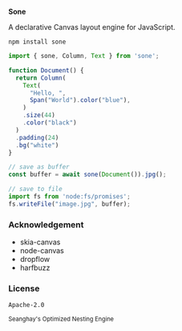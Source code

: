**Sone**

A declarative Canvas layout engine for JavaScript.

```shell
npm install sone
```

```javascript
import { sone, Column, Text } from 'sone';

function Document() {
  return Column(
    Text(
      "Hello, ",
      Span("World").color("blue"),
    )
    .size(44)
    .color("black")
  )
  .padding(24)
  .bg("white")
}

// save as buffer
const buffer = await sone(Document()).jpg();

// save to file
import fs from 'node:fs/promises';
fs.writeFile("image.jpg", buffer);
```


### Acknowledgement

- skia-canvas
- node-canvas
- dropflow
- harfbuzz

### License

`Apache-2.0`

<small>Seanghay's Optimized Nesting Engine</small>
